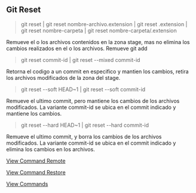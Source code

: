 ## Git Reset 

> git reset | git reset nombre-archivo.extension | git reset .extension | git reset nombre-carpeta | git reset nombre-carpeta/.extension

Remueve el o los archivos contenidos en la zona stage, mas no elimina los cambios realizados en el o los archivos.
Remueve git add

> git reset commit-id | git reset --mixed commit-id

Retorna el codigo a un commit en especifico y mantien los cambios, retira los archivos modificados de la zona del stage.

> git reset --soft HEAD~1 | git reset --soft commit-id

Remueve el ultimo commit, pero mantiene los cambios de los archivos modificados. La variante commit-id se ubica en el commit indicado y mantiene los cambios.

> git reset --hard HEAD~1 | git reset --hard commit-id

Remueve el ultimo commit, y borra los cambios de los archivos modificados. La variante commit-id se ubica en el commit indicado y elimina los cambios en los archivos.

[View Command Remote](Remote.md)

[View Command Restore](Restore.md)

[View Commands](../Commands.md)